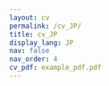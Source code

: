 ```yaml
---
layout: cv
permalink: /cv_JP/
title: cv_JP
display_lang: JP
nav: false
nav_order: 4
cv_pdf: example_pdf.pdf
---
```

